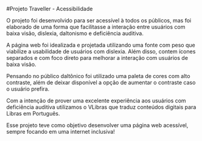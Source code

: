 #Projeto Traveller - Acessibilidade

O projeto foi desenvolvido para ser acessível à todos os públicos, mas foi elaborado de uma forma que facilitasse a interação entre usuários com baixa visão, dislexia, daltonismo e deficiência auditiva.

A página web foi idealizada e projetada utilizando uma fonte com peso que viabilize a usabilidade de usuários com dislexia. Além disso, contem ícones separados e com foco direto para melhorar a interação com usuários de baixa visão. 

Pensando no público daltônico foi utilizado uma paleta de cores com alto contraste, além de deixar disponível a opção de aumentar o contraste caso o usuário prefira. 

Com a intenção de prover uma excelente experiência aos usuários com deficiência auditiva utilizamos o VLibras que traduz conteúdos digitais para Libras em Português. 


Esse projeto teve como objetivo desenvolver uma página web acessível, sempre focando em uma internet inclusiva! 


